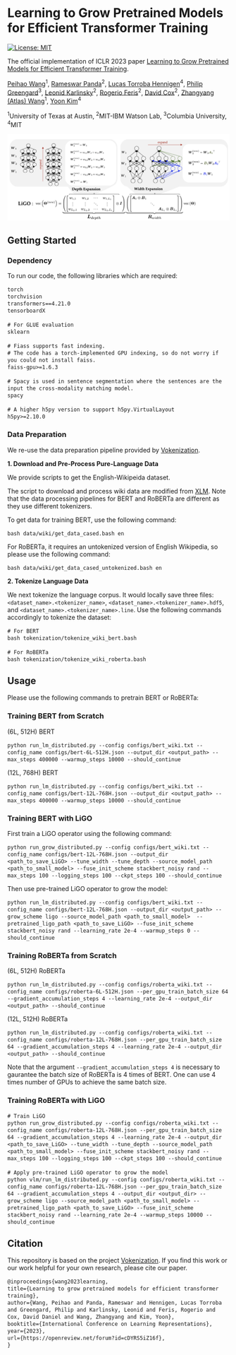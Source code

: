 # Learning to Grow Pretrained Models for Efficient Transformer Training

[![License: MIT](https://img.shields.io/badge/License-MIT-green.svg)](https://opensource.org/licenses/MIT)

The official implementation of ICLR 2023 paper [Learning to Grow Pretrained Models for Efficient Transformer Training](https://arxiv.org/abs/2303.00980).

[Peihao Wang](https://peihaowang.github.io/)<sup>1</sup>,
[Rameswar Panda](https://rpand002.github.io/)<sup>2</sup>,
[Lucas Torroba Hennigen](https://ltorroba.github.io/)<sup>4</sup>,
[Philip Greengard](http://www.columbia.edu/~pg2118/)<sup>3</sup>,
[Leonid Karlinsky](https://scholar.google.com/citations?user=WbO7tjYAAAAJ&hl=en)<sup>2</sup>,
[Rogerio Feris](http://rogerioferis.com/)<sup>2</sup>,
[David Cox](https://mitibmwatsonailab.mit.edu/people/david-cox/)<sup>2</sup>,
[Zhangyang (Atlas) Wang](https://vita-group.github.io/)<sup>1</sup>,
[Yoon Kim](https://people.csail.mit.edu/yoonkim/)<sup>4</sup>

<sup>1</sup>University of Texas at Austin, <sup>2</sup>MIT-IBM Watson Lab, <sup>3</sup>Columbia University, <sup>4</sup>MIT

![](./docs/images/pipeline.png)

## Getting Started

### Dependency

To run our code, the following libraries which are required:

```
torch
torchvision
transformers==4.21.0
tensorboardX

# For GLUE evaluation
sklearn

# Fiass supports fast indexing.
# The code has a torch-implemented GPU indexing, so do not worry if you could not install faiss.
faiss-gpu>=1.6.3

# Spacy is used in sentence segmentation where the sentences are the input the cross-modality matching model.
spacy

# A higher h5py version to support h5py.VirtualLayout
h5py>=2.10.0
```

### Data Preparation

We re-use the data preparation pipeline provided by [Vokenization](https://github.com/airsplay/vokenization#vokenization-vokenization).

**1. Download and Pre-Process Pure-Language Data**

We provide scripts to get the English-Wikipeida dataset.

The script to download and process wiki data are modified from [XLM](https://github.com/facebookresearch/XLM). Note that the data processing pipelines for BERT and RoBERTa are different as they use different tokenizers.

To get data for training BERT, use the following command:
```
bash data/wiki/get_data_cased.bash en
```

For RoBERTa, it requires an untokenized version of English Wikipedia, so please use the following command:
```
bash data/wiki/get_data_cased_untokenized.bash en
```

**2. Tokenize Language Data**

We next tokenize the language corpus. It would locally save three files: `<dataset_name>.<tokenizer_name>`, `<dataset_name>.<tokenizer_name>.hdf5`, and `<dataset_name>.<tokenizer_name>.line`.
Use the following commands accordingly to tokenize the dataset:

```
# For BERT
bash tokenization/tokenize_wiki_bert.bash

# For RoBERTa
bash tokenization/tokenize_wiki_roberta.bash 
```

## Usage

Please use the following commands to pretrain BERT or RoBERTa:

### Training BERT from Scratch

(6L, 512H) BERT

```
python run_lm_distributed.py --config configs/bert_wiki.txt --config_name configs/bert-6L-512H.json --output_dir <output_path> --max_steps 400000 --warmup_steps 10000 --should_continue
```

(12L, 768H) BERT

```
python run_lm_distributed.py --config configs/bert_wiki.txt --config_name configs/bert-12L-768H.json --output_dir <output_path> --max_steps 400000 --warmup_steps 10000 --should_continue
```

### Training BERT with LiGO

First train a LiGO operator using the following command:

```
python run_grow_distributed.py --config configs/bert_wiki.txt --config_name configs/bert-12L-768H.json --output_dir <path_to_save_LiGO> --tune_width --tune_depth --source_model_path <path_to_small_model> --fuse_init_scheme stackbert_noisy rand --max_steps 100 --logging_steps 100 --ckpt_steps 100 --should_continue
```

Then use pre-trained LiGO operator to grow the model:

```
python run_lm_distributed.py --config configs/bert_wiki.txt --config_name configs/bert-12L-768H.json --output_dir <output_path> --grow_scheme ligo --source_model_path <path_to_small_model>  --pretrained_ligo_path <path_to_save_LiGO> --fuse_init_scheme stackbert_noisy rand --learning_rate 2e-4 --warmup_steps 0 --should_continue
```

### Training RoBERTa from Scratch

(6L, 512H) RoBERTa

```
python run_lm_distributed.py --config configs/roberta_wiki.txt --config_name configs/roberta-6L-512H.json --per_gpu_train_batch_size 64 --gradient_accumulation_steps 4 --learning_rate 2e-4 --output_dir <output_path> --should_continue
```

(12L, 512H) RoBERTa

```
python run_lm_distributed.py --config configs/roberta_wiki.txt --config_name configs/roberta-12L-768H.json --per_gpu_train_batch_size 64 --gradient_accumulation_steps 4 --learning_rate 2e-4 --output_dir <output_path> --should_continue
```

Note that the argument `--gradient_accumulation_steps 4` is necessary to gaurantee the batch size of RoBERTa is 4 times of BERT. One can use 4 times number of GPUs to achieve the same batch size.

### Training RoBERTa with LiGO

```
# Train LiGO
python run_grow_distributed.py --config configs/roberta_wiki.txt --config_name configs/roberta-12L-768H.json --per_gpu_train_batch_size 64 --gradient_accumulation_steps 4 --learning_rate 2e-4 --output_dir <path_to_save_LiGO> --tune_width --tune_depth --source_model_path <path_to_small_model> --fuse_init_scheme stackbert_noisy rand --max_steps 100 --logging_steps 100 --ckpt_steps 100 --should_continue

# Apply pre-trained LiGO operator to grow the model
python vlm/run_lm_distributed.py --config configs/roberta_wiki.txt --config_name configs/roberta-12L-768H.json --per_gpu_train_batch_size 64 --gradient_accumulation_steps 4 --output_dir <output_dir> --grow_scheme ligo --source_model_path <path_to_small_model> --pretrained_ligo_path <path_to_save_LiGO> --fuse_init_scheme stackbert_noisy rand --learning_rate 2e-4 --warmup_steps 10000 --should_continue
```

## Citation

This repository is based on the project [Vokenization](https://github.com/airsplay/vokenization#vokenization-vokenization).
If you find this work or our work helpful for your own research, please cite our paper.

```
@inproceedings{wang2023learning,
title={Learning to grow pretrained models for efficient transformer training},
author={Wang, Peihao and Panda, Rameswar and Hennigen, Lucas Torroba and Greengard, Philip and Karlinsky, Leonid and Feris, Rogerio and Cox, David Daniel and Wang, Zhangyang and Kim, Yoon},
booktitle={International Conference on Learning Representations},
year={2023},
url={https://openreview.net/forum?id=cDYRS5iZ16f},
}
```

